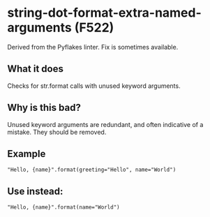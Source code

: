 # string-dot-format-extra-named-arguments (F522)
Derived from the Pyflakes linter.
Fix is sometimes available.
## What it does
Checks for str.format calls with unused keyword arguments.
## Why is this bad?
Unused keyword arguments are redundant, and often indicative of a mistake.
They should be removed.
## Example
```
"Hello, {name}".format(greeting="Hello", name="World")
```
## Use instead:
```
"Hello, {name}".format(name="World")
```